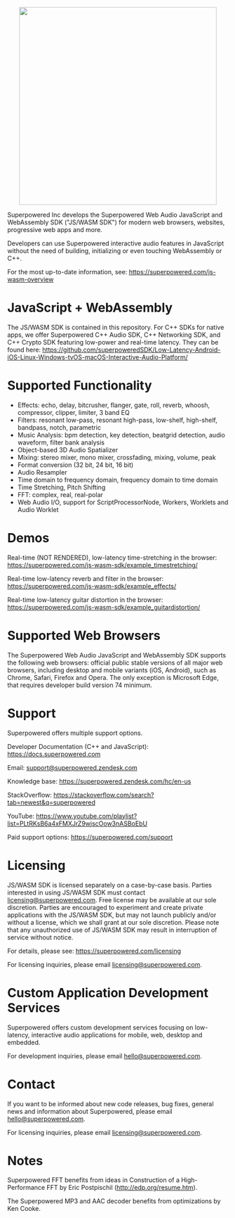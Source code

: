 <p align="center"><img width="450" src="https://superpowered.com/images/superpowered-animated.svg"></p>

Superpowered Inc develops the Superpowered Web Audio JavaScript and WebAssembly SDK ("JS/WASM SDK") for modern web browsers, websites, progressive web apps and more.

Developers can use Superpowered interactive audio features in JavaScript without the need of building, initializing or even touching WebAssembly or C++.

For the most up-to-date information, see: https://superpowered.com/js-wasm-overview


# JavaScript + WebAssembly

The JS/WASM SDK is contained in this repository. For C++ SDKs for native apps, we offer Superpowered C++ Audio SDK, C++ Networking SDK, and C++ Crypto SDK featuring low-power and real-time latency. They can be found here: https://github.com/superpoweredSDK/Low-Latency-Android-iOS-Linux-Windows-tvOS-macOS-Interactive-Audio-Platform/


# Supported Functionality

- Effects: echo, delay, bitcrusher, flanger, gate, roll, reverb, whoosh, compressor, clipper, limiter, 3 band EQ
- Filters: resonant low-pass, resonant high-pass, low-shelf, high-shelf, bandpass, notch, parametric
- Music Analysis: bpm detection, key detection, beatgrid detection, audio waveform, filter bank analysis
- Object-based 3D Audio Spatializer
- Mixing: stereo mixer, mono mixer, crossfading, mixing, volume, peak
- Format conversion (32 bit, 24 bit, 16 bit)
- Audio Resampler
- Time domain to frequency domain, frequency domain to time domain
- Time Stretching, Pitch Shifting
- FFT: complex, real, real-polar
- Web Audio I/O, support for ScriptProcessorNode, Workers, Worklets and Audio Worklet


# Demos

Real-time (NOT RENDERED), low-latency time-stretching in the browser:\
https://superpowered.com/js-wasm-sdk/example_timestretching/

Real-time low-latency reverb and filter in the browser:\
https://superpowered.com/js-wasm-sdk/example_effects/

Real-time low-latency guitar distortion in the browser:\
https://superpowered.com/js-wasm-sdk/example_guitardistortion/


# Supported Web Browsers

The Superpowered Web Audio JavaScript and WebAssembly SDK supports the following web browsers: official public stable versions of all major web browsers, including desktop and mobile variants (iOS, Android), such as Chrome, Safari, Firefox and Opera. The only exception is Microsoft Edge, that requires developer build version 74 minimum.


# Support

Superpowered offers multiple support options.

Developer Documentation (C++ and JavaScript): https://docs.superpowered.com

Email: support@superpowered.zendesk.com

Knowledge base: https://superpowered.zendesk.com/hc/en-us

StackOverflow: https://stackoverflow.com/search?tab=newest&q=superpowered

YouTube: https://www.youtube.com/playlist?list=PLtRKsB6a4xFMXJrZ9wjscOow3nASBoEbU

Paid support options: https://superpowered.com/support


# Licensing

JS/WASM SDK is licensed separately on a case-by-case basis. Parties interested in using JS/WASM SDK must contact licensing@superpowered.com. Free license may be available at our sole discretion. Parties are encouraged to experiment and create private applications with the JS/WASM SDK, but may not launch publicly and/or without a license, which we shall grant at our sole discretion. Please note that any unauthorized use of JS/WASM SDK may result in interruption of service without notice.

For details, please see: https://superpowered.com/licensing

For licensing inquiries, please email licensing@superpowered.com.


# Custom Application Development Services

Superpowered offers custom development services focusing on low-latency, interactive audio applications for mobile, web, desktop and embedded.

For development inquiries, please email hello@superpowered.com.


# Contact

If you want to be informed about new code releases, bug fixes, general news and information about Superpowered, please email hello@superpowered.com.

For licensing inquiries, please email licensing@superpowered.com.


# Notes

Superpowered FFT benefits from ideas in Construction of a High-Performance FFT by Eric Postpischil (http://edp.org/resume.htm).

The Superpowered MP3 and AAC decoder benefits from optimizations by Ken Cooke.
